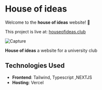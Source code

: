 # House of ideas

Welcome to the **house of ideas** website! 🎉

This project is live at: [houseofideas.club](https://www.houseofideas.club)

![Capture](https://github.com/user-attachments/assets/2b9c63de-6f65-474f-9c46-fd1f3c747abf)


**House of ideas** 
a website for a university club

## Technologies Used

- **Frontend**:  Tailwind, Typescript ,NEXTJS
- **Hosting**: Vercel

